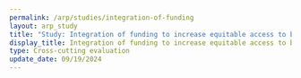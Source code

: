 ```yaml
---
permalink: /arp/studies/integration-of-funding
layout: arp_study
title: "Study: Integration of funding to increase equitable access to behavioral health crisis services | American Rescue Plan National Evaluation | Office of Evaluation Sciences"
display_title: Integration of funding to increase equitable access to behavioral health crisis services
type: Cross-cutting evaluation
update_date: 09/19/2024
---
```

